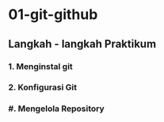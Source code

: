 # 01-git-github

## Langkah - langkah Praktikum
### 1. Menginstal git
### 2. Konfigurasi Git
### #. Mengelola Repository
